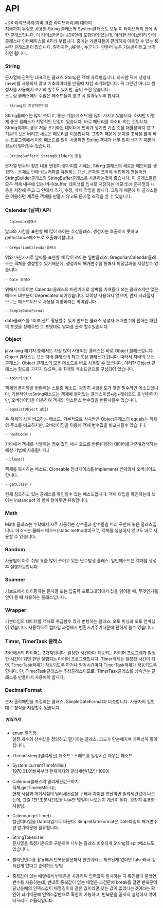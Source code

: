  # API  
JDK 라이브러리(자바 표준 라이브러리)에 대하여  
지금까지 무심코 사용한 String 클래스와 System클래스도 모두 이 라이브러리 안에 속한 클래스입니다. 이 라이브러리는 JDK안에 포함되어 있는데, 이러한 라이브러리 안의 클래스나 인터페이스를 API라 부릅니다. 중에는 개발자들이 편리하게 이용할 수 있는 풍부한 클래스들이 많습니다. 말하자면, API란, 누군가가 만들어 놓은 기능들이라고 생각하면 됩니다.

 ### String  
문자열에 관련된 대표적인 클래스 String은 객체 자료형입니다. 하지만 뒤에 생성자(new)를 사용하지 않고 기초데이터를 만들때 처럼 초기화합니다. 꼭 그런건 아니고 생성자를 사용해서 초기화 할수도 있지만, 굳이 쓰진 않습니다.  
스트링 클래스에도 수많은 메소드들이 있고 꼭 알아두도록 합시다. 

    - String의 치명적인단점  
Stirng클래스는 많이 쓰이고, 좋은 기능(메소드)를 많이 가지고 있습니다. 하지만 이렇게 좋은 클래스가 치명적인 단점이 있습니다. 바로 메모리를 과소비 하는 것입니다. String객체의 경우 처음 초기화된 데이터에 변화가 생기면 기존 것을 재활용하지 않고 기존의 것은 버리고 새로운 메모리를 이용합니다.  그렇기 때문에 문자열 조작을 많이 하는 프로그램에서 이런 메소드를 많이 사용하면 String 객체가 너무 많이 생기기 때문에 성능이 떨어질수 있습니다. 

    - StringBuffer와 StringBuilder의 등장  
문자열 변수의 잦은 내용 변경이 불가피할 시에는, Stirng 클래스의 새로운 메모리를 생성하는 문제로 인해 성능저하를 유발하는 대신, 문자열 조작에 적합하게 만들어진 StringBuilder클래스와 StringBuffer클래스를 사용하는것이 좋습니다. 이 클래스들은 모두 객체 내부에 있는 버퍼(buffer, 데이터를 임시로 저장하는 메모리)에 문자열의 내용을 저장해 두고 그 안에서 추가, 수정, 삭제 작업을 합니다. 그렇게 때문에 이 클래스들은 이용하면 새로운 객체를 만들지 않고도 문자열 조작을 할 수 있습니다.  

 ### Calendar (날짜) API  

    - Calendar클래스  
날짜와 시간을 표현할 때 많이 쓰이는 추상클래스.
생성자는 호출하지 못하고 getInstance메소드로 호출해야합니다. 

    - GregorianCalendar클래스  
위와 마찬가지로 날짜를 표현할 때 많이 쓰이는 일반클래스.  GregorianCalendar클래스는 객체를 생성할수 있기때문에, 생성자의 매개변수를 통해서 특정날짜를 지정할수 있습니다.  

    - Date 클래스  
위에서 다루어본 Calendar클래스와 마찬가지로 날짜를 가져올때 쓰는 클래스지만 많은 메소드 대부분이 Deprecated 되어있습니다. 더이상 사용하지 않으며, 언제 사라질지 모르는 메소드이므로 사용을 지양하라는 의미입니다.

    - SimpleDateFormat  
date클래스를 100퍼센트 활용할수 있게 만드는 클래스 
생성자 매개변수에 원하는 패턴의 포맷을 정해주면 그 포맷대로 날짜를 출력 할수있습니다. 

 ### Object  
java.lang 패키지 중에서도 가장 많이 사용되는 클래스는 바로 Object 클래스입니다. Object 클래스는 모든 자바 클래스의 최고 조상 클래스가 됩니다. 따라서 자바의 모든 클래스는 Object 클래스의 모든 메소드를 바로 사용할 수 있습니다. 이러한 Object 클래스는 필드를 가지지 않으며, 총 11개의 메소드만으로 구성되어 있습니다.

    - toString()  
객체의 문자열을 반환하는 스트링 메소드. 굉장히 사용빈도가 잦은 필수적인 메소드입니다. 기본적인 toString메소드는 객체에 들어있는 클래스이름+@+해쉬코드 를 반환하지만, 오버라이딩을 이용하여 객채의 인스턴스 변수값을 반환시킬수 있습니다.

    - equals(Object obj)  
두 객체의 값을 비교하는 메소드. 기본적으로 상속받은 Object클래스의 equals는 객체의 주소를 비교하지만, 오버라이딩을 이용해 객체 변수값을 비교시킬수 있습니다.

    - hashCode()  
자바에서 객체를 식별하는 정수 값인 해시 코드를 반환(다량의 데이터를 저장&검색하는 해싱 기법에 사용됩니다.) 

    - Clone()  
객체를 복사하는 메소드. Cloneable 인터페이스를 implements 받아와서 오버라이드합니다.

    - getClass()  
현재 참조하고 있는 클래스를 확인할수 있는 메소드입니다. 객체 타입을 확인하는데 쓰이는 instanceof 와 함께 알아두면 유용합니다.  
    
  
 ### Math  
Math 클래스는 수학에서 자주 사용하는 상수들과 함수들을 미리 구현해 놓은 클래스입니다. 메소드는 클래스 메소드(static method)이므로, 객체를 생성하지 않고도 바로 사용할 수 있습니다.  

 ### Random 
사용법이 아주 쉬워 요즘 많이 쓰이고 있는 난수발생 클래스. 일반메소드는 객체를 생성 후 실행가능합니다.  

 ### Scanner  
키보드에서 타이핑하는 문자열 또는 입출력 프로그래밍에서 값을 읽어올 때, 무엇인가를 얻어 올 때 사용하는 클래스입니다.


### Wrapper  
기본타입의 데이터를 객체로 취급할수 있게 변형하는 클래스. 오토 박싱과 오토 언박싱이 있습니다. 
자동적으로 컴파일 과정에서 변환시켜주기때문에 편하게 쓸수 있습니다.

  
 ### Timer, TimerTask 클래스  
자바에서의 타이머는 2가지입니다. 일정한 시간마다 작동되는 타이머 프로그램과 일정한 시간이 되면 한번 실행되는 타이머 프로그램입니다. Timer객체는 일정한 시간이 되면, TimerTask객체가 작동되도록 하거나 일정시간마다 TimerTask객체가 작동되도록 합니다. 단, TimerTask클래스는 추상클래스이므로, 
TimerTask클래스를 상속받는 클래스를 만들어서 사용해야 합니다. 

 ### DecimalFormat  
숫자 출력패턴을 조정하는 클래스. SimpleDateFormat과 비슷합니다. 사용자의 입맛대로 형식을 지정할수 있습니다.



 ##### 여러가지   

 - enum 열거형  
 일정 개수의 상수값을 정의하고 열거하는 클래스. 코드가 단순해지며 가독성이 좋아집니다. 

 - Thread.sleep(밀리세컨) 메소드 : 스레드를 일정시간 재우는 메소드. 
 
 - System.currentTimeMillis()  
1970.01.01날짜부터 현재까지의 밀리세컨(1초당 1000)
 
 - Calendar클래스의 밀리세컨값구하기  
객체.getTimeInMillis();  
현재 시점과 과거시점의 밀리세컨값을 구해서 차이를 연산하면 밀리세컨값이 나오는데, 그걸 1천*초분시간값을 나누면 몇일이 나오는지 계산이 된다. 굉장히 유용한 사용법.  

 - Calendar.getTime()  
캘린더타입을 Date타입으로 바꾼다. SimpleDateFormat은 Date타입의 매개변수만 받기때문에 
필요합니다. 

 - StringTokenizer  
문자열을 특정기준으로 구분하여 나누는 클래스 비슷하게 String의 split메소드도 있습니다.   

 - 불리언변수를 활용해서 반복문활용해서 한번이라도 체크된게 없다면 false라서 검색된게 없다고 출력하는 방법  

 - 중복값이 있는 배열에서 반복문을 사용하여 입력값이 일치하는 지 확인할때 불리언변수를 사용하는데, 반대로 중복값이 없는 배열은 조건문에 break를 걸면 반복문이 끝났을때의 인덱스값이 배열길이와 같은 값이라면 찾는 값이 없었다는것이라는 확인이 되기때문에 인덱스값만으로 확인이 가능하고, 반복문을 끝까지 실행하지 않아 메모리도 효율적입니다.
